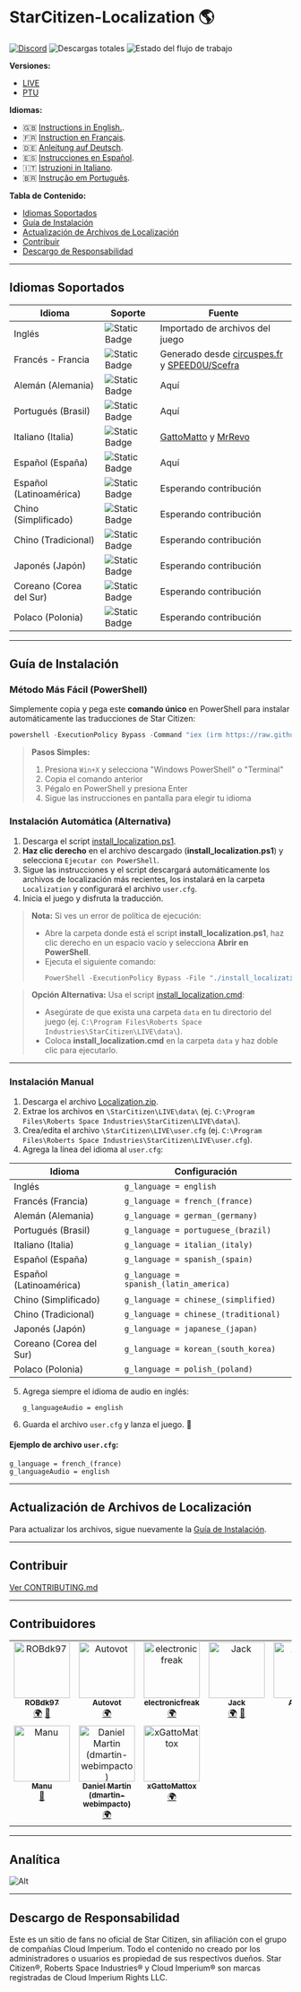 # StarCitizen-Localization 🌎

[![Discord](https://img.shields.io/discord/1185135396112322620?logo=discord\&label=discord)](https://discord.gg/Gbvz9fTmZU)
![Descargas totales](https://img.shields.io/github/downloads/Dymerz/StarCitizen-Localization/total)
![Estado del flujo de trabajo](https://img.shields.io/github/actions/workflow/status/Dymerz/StarCitizen-Localization/.github%2Fworkflows%2Fvalidate-global-ini.yaml?event=push\&label=Validación%20INI\&link=https%3A%2F%2Fgithub.com%2FDymerz%2FStarCitizen-Localization%2Factions%2Fworkflows%2Fvalidate-global-ini.yaml)

**Versiones:**

- [LIVE](https://github.com/Dymerz/StarCitizen-Localization/blob/main/README.md)
- [PTU](https://github.com/Dymerz/StarCitizen-Localization/blob/ptu/README.md)

**Idiomas:**

- 🇬🇧 [Instructions in English.](README.md).
- 🇫🇷 [Instruction en Français](README_fr.md).
- 🇩🇪 [Anleitung auf Deutsch](README_de.md).
- 🇪🇸 [Instrucciones en Español](README_es.md).
- 🇮🇹 [Istruzioni in Italiano](README_it.md).
- 🇧🇷 [Instrução em Português](README_ptbr.md).

**Tabla de Contenido:**

- [Idiomas Soportados](#supported-languages)
- [Guía de Instalación](#installation-guide)
- [Actualización de Archivos de Localización](#contributing)
- [Contribuir](#contributing)
- [Descargo de Responsabilidad](#Disclaimer)

---

## Idiomas Soportados

| Idioma                  | Soporte                                                            | Fuente                                                                                                                              |
| ----------------------- | ------------------------------------------------------------------ | ----------------------------------------------------------------------------------------------------------------------------------- |
| Inglés                  | ![Static Badge](https://img.shields.io/badge/4.2.1-PTU-brightgreen)   | Importado de archivos del juego                                                                                                     |
| Francés - Francia       | ![Static Badge](https://img.shields.io/badge/4.2.0-LIVE-brightgreen) | Generado desde [circuspes.fr](https://traduction.circuspes.fr) y [SPEED0U/Scefra](https://github.com/SPEED0U/Scefra) |
| Alemán (Alemania)       | ![Static Badge](https://img.shields.io/badge/4.2.1-PTU-brightgreen)   | Aquí                                                                                                                                |
| Portugués (Brasil)      | ![Static Badge](https://img.shields.io/badge/4.2.0-LIVE-brightgreen)   | Aquí                                                                                                                                |
| Italiano (Italia)       | ![Static Badge](https://img.shields.io/badge/3.24.1-LIVE-yellow)    | [GattoMatto](https://robertsspaceindustries.com/citizens/GattoMatto) y [MrRevo](https://robertsspaceindustries.com/citizens/MrRevo) |
| Español (España)        | ![Static Badge](https://img.shields.io/badge/3.23.1a-LIVE-orange)  | Aquí                                                                                                                                |
| Español (Latinoamérica) | ![Static Badge](https://img.shields.io/badge/x.xx.x-LIVE-darkred)   | Esperando contribución                                                                                                              |
| Chino (Simplificado)    | ![Static Badge](https://img.shields.io/badge/x.xx.x-LIVE-darkred)   | Esperando contribución                                                                                                              |
| Chino (Tradicional)     | ![Static Badge](https://img.shields.io/badge/x.xx.x-LIVE-darkred)   | Esperando contribución                                                                                                              |
| Japonés (Japón)         | ![Static Badge](https://img.shields.io/badge/x.xx.x-LIVE-darkred)   | Esperando contribución                                                                                                              |
| Coreano (Corea del Sur) | ![Static Badge](https://img.shields.io/badge/x.xx.x-LIVE-darkred)   | Esperando contribución                                                                                                              |
| Polaco (Polonia)        | ![Static Badge](https://img.shields.io/badge/x.xx.x-LIVE-darkred)   | Esperando contribución

---

## Guía de Instalación

### Método Más Fácil (PowerShell)

Simplemente copia y pega este **comando único** en PowerShell para instalar automáticamente las traducciones de Star Citizen:

```powershell
powershell -ExecutionPolicy Bypass -Command "iex (irm https://raw.githubusercontent.com/Dymerz/StarCitizen-Localization/main/tools/install_localization.ps1)"
```

> **Pasos Simples:**
> 1. Presiona `Win+X` y selecciona "Windows PowerShell" o "Terminal"
> 2. Copia el comando anterior
> 3. Pégalo en PowerShell y presiona Enter
> 4. Sigue las instrucciones en pantalla para elegir tu idioma

### Instalación Automática (Alternativa)

1. Descarga el script [install_localization.ps1](https://github.com/Dymerz/StarCitizen-Localization/releases/latest/download/install_localization.ps1).
2. **Haz clic derecho** en el archivo descargado (**install_localization.ps1**) y selecciona `Ejecutar con PowerShell`.
3. Sigue las instrucciones y el script descargará automáticamente los archivos de localización más recientes, los instalará en la carpeta `Localization` y configurará el archivo `user.cfg`.
4. Inicia el juego y disfruta la traducción.

> **Nota:** Si ves un error de política de ejecución:
> - Abre la carpeta donde está el script **install_localization.ps1**, haz clic derecho en un espacio vacío y selecciona **Abrir en PowerShell**.
> - Ejecuta el siguiente comando:
>   ```powershell
>   PowerShell -ExecutionPolicy Bypass -File "./install_localization.ps1"
>   ```

> **Opción Alternativa:** Usa el script [install_localization.cmd](https://github.com/Dymerz/StarCitizen-Localization/releases/latest/download/install_localization.cmd):
> - Asegúrate de que exista una carpeta `data` en tu directorio del juego (ej. `C:\Program Files\Roberts Space Industries\StarCitizen\LIVE\data\`).
> - Coloca **install_localization.cmd** en la carpeta `data` y haz doble clic para ejecutarlo.

---

### Instalación Manual

1. Descarga el archivo [Localization.zip](https://github.com/Dymerz/StarCitizen-Localization/releases/latest/download/Localization.zip).
2. Extrae los archivos en `\StarCitizen\LIVE\data\` (ej. `C:\Program Files\Roberts Space Industries\StarCitizen\LIVE\data\`).
3. Crea/edita el archivo `\StarCitizen\LIVE\user.cfg` (ej. `C:\Program Files\Roberts Space Industries\StarCitizen\LIVE\user.cfg`).
4. Agrega la línea del idioma al `user.cfg`:

| Idioma                  | Configuración                          |
| ----------------------- | -------------------------------------- |
| Inglés                  | `g_language = english`                 |
| Francés (Francia)       | `g_language = french_(france)`         |
| Alemán (Alemania)       | `g_language = german_(germany)`        |
| Portugués (Brasil)      | `g_language = portuguese_(brazil)`     |
| Italiano (Italia)       | `g_language = italian_(italy)`         |
| Español (España)        | `g_language = spanish_(spain)`         |
| Español (Latinoamérica) | `g_language = spanish_(latin_america)` |
| Chino (Simplificado)    | `g_language = chinese_(simplified)`    |
| Chino (Tradicional)     | `g_language = chinese_(traditional)`   |
| Japonés (Japón)         | `g_language = japanese_(japan)`        |
| Coreano (Corea del Sur) | `g_language = korean_(south_korea)`    |
| Polaco (Polonia)        | `g_language = polish_(poland)`         |

5. Agrega siempre el idioma de audio en inglés:

   ```plaintext
   g_languageAudio = english
   ```
6. Guarda el archivo `user.cfg` y lanza el juego. 🚀

#### Ejemplo de archivo `user.cfg`:

```plaintext
g_language = french_(france)
g_languageAudio = english
```

---

## Actualización de Archivos de Localización

Para actualizar los archivos, sigue nuevamente la [Guía de Instalación](#installation-guide).

---

## Contribuir

[Ver CONTRIBUTING.md](CONTRIBUTING.md)

---

## Contribuidores
<!-- ALL-CONTRIBUTORS-LIST:START - Do not remove or modify this section -->
<!-- prettier-ignore-start -->
<!-- markdownlint-disable -->
<table>
  <tbody>
    <tr>
      <td align="center" valign="top" width="14.28%"><a href="https://github.com/ROBdk97"><img src="https://avatars.githubusercontent.com/u/9892024?v=4?s=100" width="100px;" alt="ROBdk97"/><br /><sub><b>ROBdk97</b></sub></a><br /><a href="#translation-ROBdk97" title="Translation">🌍</a> <a href="#projectManagement-ROBdk97" title="Project Management">📆</a></td>
      <td align="center" valign="top" width="14.28%"><a href="https://github.com/Autovot"><img src="https://avatars.githubusercontent.com/u/87210193?v=4?s=100" width="100px;" alt="Autovot"/><br /><sub><b>Autovot</b></sub></a><br /><a href="#translation-Autovot" title="Translation">🌍</a></td>
      <td align="center" valign="top" width="14.28%"><a href="https://github.com/electronicfreak"><img src="https://avatars.githubusercontent.com/u/11193801?v=4?s=100" width="100px;" alt="electronicfreak"/><br /><sub><b>electronicfreak</b></sub></a><br /><a href="#translation-electronicfreak" title="Translation">🌍</a></td>
      <td align="center" valign="top" width="14.28%"><a href="https://github.com/Jack-mk"><img src="https://avatars.githubusercontent.com/u/22667101?v=4?s=100" width="100px;" alt="Jack"/><br /><sub><b>Jack</b></sub></a><br /><a href="#translation-Jack-mk" title="Translation">🌍</a> <a href="#projectManagement-Jack-mk" title="Project Management">📆</a></td>
      <td align="center" valign="top" width="14.28%"><a href="https://github.com/Auhrus"><img src="https://avatars.githubusercontent.com/u/57270834?v=4?s=100" width="100px;" alt="Auhrus"/><br /><sub><b>Auhrus</b></sub></a><br /><a href="#translation-Auhrus" title="Translation">🌍</a> <a href="#projectManagement-Auhrus" title="Project Management">📆</a></td>
      <td align="center" valign="top" width="14.28%"><a href="https://github.com/Nxzzin"><img src="https://avatars.githubusercontent.com/u/148262077?v=4?s=100" width="100px;" alt="Nxzzin"/><br /><sub><b>Nxzzin</b></sub></a><br /><a href="#translation-Nxzzin" title="Translation">🌍</a></td>
      <td align="center" valign="top" width="14.28%"><a href="https://github.com/InterPlay02"><img src="https://avatars.githubusercontent.com/u/23037423?v=4?s=100" width="100px;" alt="InterPlay"/><br /><sub><b>InterPlay</b></sub></a><br /><a href="#translation-InterPlay02" title="Translation">🌍</a></td>
    </tr>
    <tr>
      <td align="center" valign="top" width="14.28%"><a href="https://github.com/Brill65"><img src="https://avatars.githubusercontent.com/u/8363399?v=4?s=100" width="100px;" alt="Manu"/><br /><sub><b>Manu</b></sub></a><br /><a href="#review-Brill65" title="Reviewed Pull Requests">👀</a></td>
      <td align="center" valign="top" width="14.28%"><a href="https://github.com/danidomen"><img src="https://avatars.githubusercontent.com/u/5998908?v=4?s=100" width="100px;" alt="Daniel Martin (dmartin-webimpacto)"/><br /><sub><b>Daniel Martin (dmartin-webimpacto)</b></sub></a><br /><a href="#translation-danidomen" title="Translation">🌍</a></td>
	  <td align="center" valign="top" width="14.28%"><a href="https://github.com/xGattoMattox"><img src="https://avatars.githubusercontent.com/u/149336969?v=4?s=100" width="100px;" alt="xGattoMattox"/><br /><sub><b>xGattoMattox</b></sub></a><br /><a href="#translation-xGattoMattox" title="Translation">🌍</a></td>
    </tr>
  </tbody>
</table>

<!-- markdownlint-restore -->
<!-- prettier-ignore-end -->

<!-- ALL-CONTRIBUTORS-LIST:END -->

---
## Analítica
![Alt](https://repobeats.axiom.co/api/embed/771a52550a3333c3934d1fb5a03fffa14119471a.svg "Repobeats analytics image")

---
## Descargo de Responsabilidad
Este es un sitio de fans no oficial de Star Citizen, sin afiliación con el grupo de compañías Cloud Imperium. Todo el contenido no creado por los administradores o usuarios es propiedad de sus respectivos dueños. Star Citizen®, Roberts Space Industries® y Cloud Imperium® son marcas registradas de Cloud Imperium Rights LLC.
